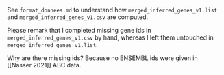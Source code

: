 See `format_donnees.md` to understand how `merged_inferred_genes_v1.list` and `merged_inferred_genes_v1.csv` are computed.

Please remark that I completed missing gene ids in `merged_inferred_genes_v1.csv` by hand, whereas I left them untouched in `merged_inferred_genes_v1.list`.

Why are there missing ids? Because no ENSEMBL ids were given in [[Nasser 2021]] ABC data.
